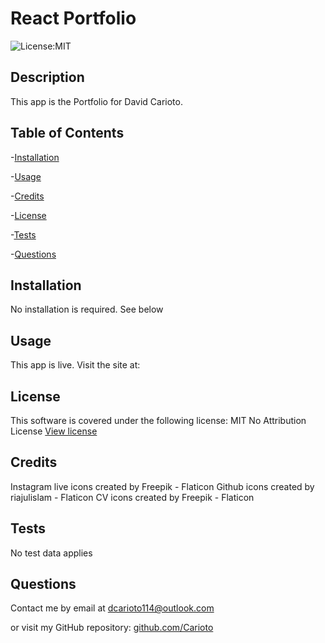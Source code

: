 # React Portfolio

![License:MIT](https://img.shields.io/badge/License-MIT-blue)

## Description

This app is the Portfolio for David Carioto.

## Table of Contents

-[Installation](#installation)

-[Usage](#usage)

-[Credits](#credits)

-[License](#license)

-[Tests](#tests)

-[Questions](#questions)

## Installation

No installation is required. See below

## Usage

This app is live. Visit the site at:

## License

This software is covered under the following license:
MIT No Attribution License
[View license](https://opensource.org/license/mit-0/)

## Credits

Instagram live icons created by Freepik - Flaticon</a>
Github icons created by riajulislam - Flaticon</a>
CV icons created by Freepik - Flaticon</a>

## Tests

No test data applies

## Questions

Contact me by email at dcarioto114@outlook.com

or visit my GitHub repository: [github.com/Carioto](https://github.com/Carioto)
